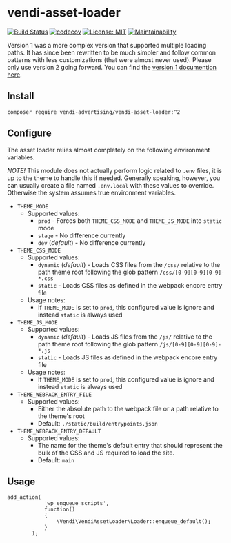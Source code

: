 # vendi-asset-loader

[![Build Status](https://travis-ci.org/vendi-advertising/vendi-asset-loader.svg?branch=master)](https://travis-ci.org/vendi-advertising/vendi-asset-loader)
[![codecov](https://codecov.io/gh/vendi-advertising/vendi-asset-loader/branch/master/graph/badge.svg)](https://codecov.io/gh/vendi-advertising/vendi-asset-loader)
[![License: MIT](https://img.shields.io/badge/License-MIT-yellow.svg)](https://opensource.org/licenses/MIT)
[![Maintainability](https://api.codeclimate.com/v1/badges/72f384ac770998fa5147/maintainability)](https://codeclimate.com/github/vendi-advertising/vendi-asset-loader/maintainability)

Version 1 was a more complex version that supported multiple loading paths. It has since been rewritten to be much simpler and follow common patterns with less customizations (that were almost never used). Please only use version 2 going forward. You can find the [version 1 documention here](./docs/v1.md).

## Install
```composer require vendi-advertising/vendi-asset-loader:^2```

## Configure
The asset loader relies almost completely on the following environment variables.

*NOTE!* This module does not actually perform logic related to `.env` files, it is up to the theme to handle this if needed. Generally speaking, however, you can usually create a file named `.env.local` with these values to override. Otherwise the system assumes true environment variables.

  * `THEME_MODE`
    * Supported values:
      * `prod` - Forces both `THEME_CSS_MODE` and `THEME_JS_MODE` into `static` mode
      * `stage` - No difference currently
      * `dev` (_default_) - No difference currently
  * `THEME_CSS_MODE`
    * Supported values:
      * `dynamic` (_default_) - Loads CSS files from the `/css/` relative to the path theme root following the glob pattern `/css/[0-9][0-9][0-9]-*.css`
      * `static` - Loads CSS files as defined in the webpack encore entry file
    * Usage notes:
      * If `THEME_MODE` is set to `prod`, this configured value is ignore and instead `static` is always used
  * `THEME_JS_MODE`
    * Supported values:
      * `dynamic` (_default_) - Loads JS files from the `/js/` relative to the path theme root following the glob pattern `/js/[0-9][0-9][0-9]-*.js`
      * `static` - Loads JS files as defined in the webpack encore entry file
    * Usage notes:
      * If `THEME_MODE` is set to `prod`, this configured value is ignore and instead `static` is always used
  * `THEME_WEBPACK_ENTRY_FILE`
    * Supported values:
      * Either the absolute path to the webpack file or a path relative to the theme's root
      * Default: `./static/build/entrypoints.json`
  * `THEME_WEBPACK_ENTRY_DEFAULT`
    * Supported values:
      * The name for the theme's default entry that should represent the bulk of the CSS and JS required to load the site.
      * Default: `main`

## Usage
```
add_action(
            'wp_enqueue_scripts',
            function()
            {
                \Vendi\VendiAssetLoader\Loader::enqueue_default();
            }
        );

```
